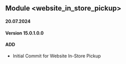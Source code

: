 ## Module <website_in_store_pickup>

#### 20.07.2024
#### Version 15.0.1.0.0
#### ADD

 - Initial Commit for Website In-Store Pickup
